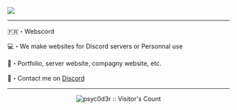 ![](![image](https://i.ibb.co/XZ7mqXR/Capture-d-e-cran-le-2024-06-01-a-18-11-36.png)
)

----

🇫🇷・Webscord

💻・We make websites for Discord servers or Personnal use

🌴・Portfolio, server website, compagny website, etc.

🚥・Contact me on [Discord](https://discord.com/users/1182721111658602549)

----

<p align="center"><img src="https://profile-counter.glitch.me/{Webscord}/count.svg" alt="psyc0d3r :: Visitor's Count" /></p>
